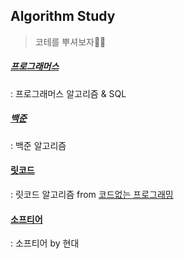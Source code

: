 ## Algorithm Study
> 코테를 뿌셔보자👃🏻

##### [프로그래머스](https://github.com/chloe1129/algorithm_work/tree/main/%ED%94%84%EB%A1%9C%EA%B7%B8%EB%9E%98%EB%A8%B8%EC%8A%A4)
  : 프로그래머스 알고리즘 & SQL

##### [백준](https://github.com/chloe1129/algorithm_work/tree/main/%EB%B0%B1%EC%A4%80)
  : 백준 알고리즘

#### [릿코드](https://github.com/chloe1129/algorithm_work/tree/main/leetcode)
  : 릿코드 알고리즘 from [코드없는 프로그래밍](https://www.youtube.com/@user-pw9fm4gc7e)

#### [소프티어](https://github.com/chloe1129/algorithm_work/tree/main/Softeer)
  : 소프티어 by 현대
